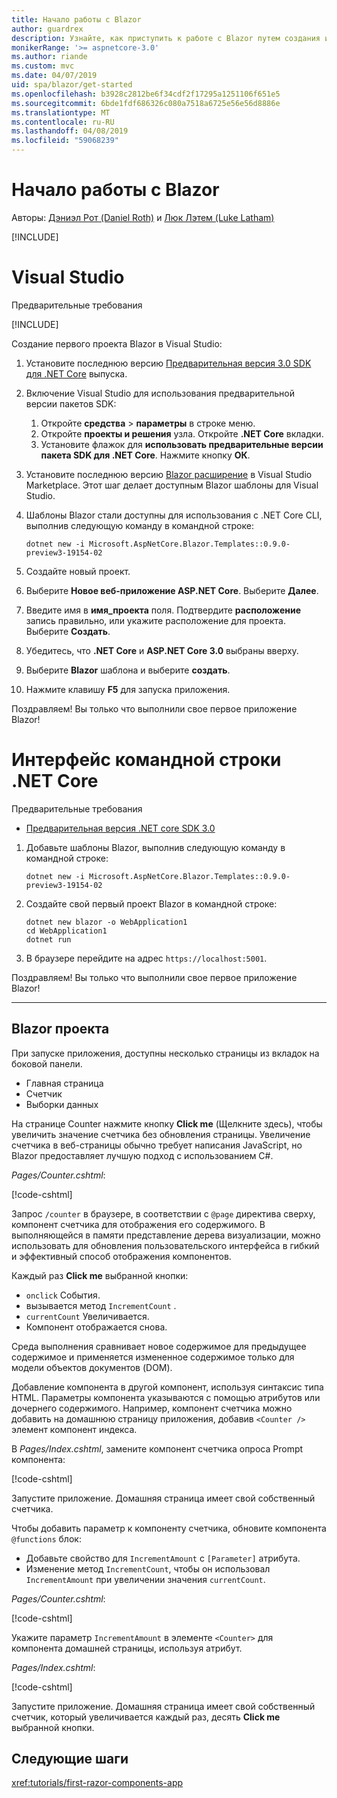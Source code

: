 ```yaml
---
title: Начало работы с Blazor
author: guardrex
description: Узнайте, как приступить к работе с Blazor путем создания и изменения проекта Blazor.
monikerRange: '>= aspnetcore-3.0'
ms.author: riande
ms.custom: mvc
ms.date: 04/07/2019
uid: spa/blazor/get-started
ms.openlocfilehash: b3928c2812be6f34cdf2f17295a1251106f651e5
ms.sourcegitcommit: 6bde1fdf686326c080a7518a6725e56e56d8886e
ms.translationtype: MT
ms.contentlocale: ru-RU
ms.lasthandoff: 04/08/2019
ms.locfileid: "59068239"
---
```

# <a name="get-started-with-blazor"></a>Начало работы с Blazor

Авторы: [Дэниэл Рот (Daniel Roth)](https://github.com/danroth27) и [Люк Лэтем (Luke Latham)](https://github.com/guardrex)

[!INCLUDE[](~/includes/razor-components-preview-notice.md)]

# [<a name="visual-studio"></a>Visual Studio](#tab/visual-studio)

Предварительные требования

[!INCLUDE[](~/includes/net-core-prereqs-vs-3.0.md)]

Создание первого проекта Blazor в Visual Studio:

1. Установите последнюю версию [Предварительная версия 3.0 SDK для .NET Core](https://dotnet.microsoft.com/download/dotnet-core/3.0) выпуска.
1. Включение Visual Studio для использования предварительной версии пакетов SDK:
   1. Откройте **средства** > **параметры** в строке меню.
   1. Откройте **проекты и решения** узла. Откройте **.NET Core** вкладки.
   1. Установите флажок для **использовать предварительные версии пакета SDK для .NET Core**. Нажмите кнопку **ОК**.
1. Установите последнюю версию [Blazor расширение](https://go.microsoft.com/fwlink/?linkid=870389) в Visual Studio Marketplace. Этот шаг делает доступным Blazor шаблоны для Visual Studio.
1. Шаблоны Blazor стали доступны для использования с .NET Core CLI, выполнив следующую команду в командной строке:

   ```console
   dotnet new -i Microsoft.AspNetCore.Blazor.Templates::0.9.0-preview3-19154-02
   ```
1. Создайте новый проект.
1. Выберите **Новое веб-приложение ASP.NET Core**. Выберите **Далее**.
1. Введите имя в **имя_проекта** поля. Подтвердите **расположение** запись правильно, или укажите расположение для проекта. Выберите **Создать**.
1. Убедитесь, что **.NET Core** и **ASP.NET Core 3.0** выбраны вверху.
1. Выберите **Blazor** шаблона и выберите **создать**.
1. Нажмите клавишу **F5** для запуска приложения.

Поздравляем! Вы только что выполнили свое первое приложение Blazor!

<!--

# [Visual Studio Code](#tab/visual-studio-code)

Prerequisites:

[!INCLUDE[](~/includes/net-core-prereqs-vsc-3.0.md)]

To create your first Blazor project in Visual Studio Code:

1. Execute the following command in a command shell:

   ```console
   dotnet new blazor -o WebApplication1
   ```

1. Open the *WebApplication1* folder in Visual Studio Code.

1. Visual Studio code offers to create assets to build and debug the app, which includes the *tasks.json* and *launch.json* files. Select **Yes** to add the assets.

1. Execute the app using the Visual Studio Code debugger.

1. In a browser, navigate to `https://localhost:5001`.

Congratulations! You just ran your first Blazor app!

# [Visual Studio for Mac](#tab/visual-studio-mac)

.NET Core 3.0 will be supported with Visual Studio for Mac version 8.0 or later. Visual Studio for Mac version 8.0 Preview isn't available at this time.

Use the [.NET Core CLI version of this topic](xref:razor-components/get-started?tabs=netcore-cli) on macOS.

[!INCLUDE[](~/includes/net-core-prereqs-mac-3.0.md)]

To create your first project Blazor project in Visual Studio for Mac:

1. Select **File** > **New Solution** or **New Project**.
1. In the sidebar, select **.NET Core** > **App**.
1. Select **Blazor** and select **Next**.
1. The **Target Framework** defaults to **.NET Core 3.0**. Select **Next**.
1. In the **Project Name** field, enter `WebApplication1`. Select **Create**.
1. Select **Run** > **Run Without Debugging** to run the app *without the debugger*. Running with the debugger isn't supported at this time.

Congratulations! You just ran your first Blazor app!
-->

# [<a name="net-core-cli"></a>Интерфейс командной строки .NET Core](#tab/netcore-cli/)

Предварительные требования

* [Предварительная версия .NET core SDK 3.0](https://dotnet.microsoft.com/download/dotnet-core/3.0)

1. Добавьте шаблоны Blazor, выполнив следующую команду в командной строке:

   ```console
   dotnet new -i Microsoft.AspNetCore.Blazor.Templates::0.9.0-preview3-19154-02
   ```

1. Создайте свой первый проект Blazor в командной строке:

   ```console
   dotnet new blazor -o WebApplication1
   cd WebApplication1
   dotnet run
   ```

1. В браузере перейдите на адрес `https://localhost:5001`.

Поздравляем! Вы только что выполнили свое первое приложение Blazor!

---

## <a name="blazor-project"></a>Blazor проекта

При запуске приложения, доступны несколько страницы из вкладок на боковой панели.

* Главная страница
* Счетчик
* Выборки данных

На странице Counter нажмите кнопку **Click me** (Щелкните здесь), чтобы увеличить значение счетчика без обновления страницы. Увеличение счетчика в веб-страницы обычно требует написания JavaScript, но Blazor предоставляет лучшую подход с использованием C#.

*Pages/Counter.cshtml*:

[!code-cshtml[](get-started/samples_snapshot/3.x/Counter1.cshtml)]

Запрос `/counter` в браузере, в соответствии с `@page` директива сверху, компонент счетчика для отображения его содержимого. В выполняющейся в памяти представление дерева визуализации, можно использовать для обновления пользовательского интерфейса в гибкий и эффективный способ отображения компонентов.

Каждый раз **Click me** выбранной кнопки:

* `onclick` События.
* вызывается метод `IncrementCount` .
* `currentCount` Увеличивается.
* Компонент отображается снова.

Среда выполнения сравнивает новое содержимое для предыдущее содержимое и применяется измененное содержимое только для модели объектов документов (DOM).

Добавление компонента в другой компонент, используя синтаксис типа HTML. Параметры компонента указываются с помощью атрибутов или дочернего содержимого. Например, компонент счетчика можно добавить на домашнюю страницу приложения, добавив `<Counter />` элемент компонент индекса.

В *Pages/Index.cshtml*, замените компонент счетчика опроса Prompt компонента:

[!code-cshtml[](get-started/samples_snapshot/3.x/Index1.cshtml?highlight=7)]

Запустите приложение. Домашняя страница имеет свой собственный счетчика.

Чтобы добавить параметр к компоненту счетчика, обновите компонента `@functions` блок:

* Добавьте свойство для `IncrementAmount` с `[Parameter]` атрибута.
* Изменение метод `IncrementCount`, чтобы он использовал `IncrementAmount` при увеличении значения `currentCount`.

*Pages/Counter.cshtml*:

[!code-cshtml[](get-started/samples_snapshot/3.x/Counter2.cshtml?highlight=4,8)]

Укажите параметр `IncrementAmount` в элементе `<Counter>` для компонента домашней страницы, используя атрибут.

*Pages/Index.cshtml*:

[!code-cshtml[](get-started/samples_snapshot/3.x/Index2.cshtml)]

Запустите приложение. Домашняя страница имеет свой собственный счетчик, который увеличивается каждый раз, десять **Click me** выбранной кнопки.

## <a name="next-steps"></a>Следующие шаги

<xref:tutorials/first-razor-components-app>
